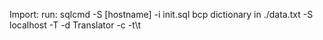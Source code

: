 Import:
run:
 sqlcmd -S [hostname] -i init.sql
 bcp dictionary in ./data.txt -S localhost -T -d Translator -c -t\t